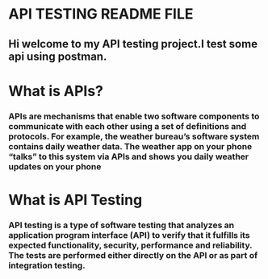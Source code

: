 # API TESTING README FILE
## Hi welcome to my API testing project.I test some api using postman.

# What is APIs?
### APIs are mechanisms that enable two software components to communicate with each other using a set of definitions and protocols. For example, the weather bureau’s software system contains daily weather data. The weather app on your phone “talks” to this system via APIs and shows you daily weather updates on your phone

# What is API Testing
### API testing is a type of software testing that analyzes an application program interface (API) to verify that it fulfills its expected functionality, security, performance and reliability. The tests are performed either directly on the API or as part of integration testing.
